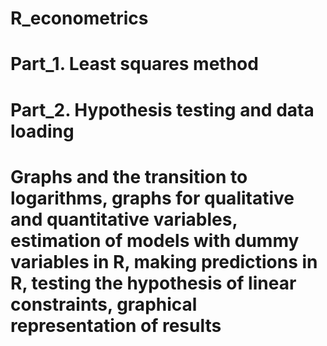 # R_econometrics
# Part_1. Least squares method
# Part_2. Hypothesis testing and data loading
# Graphs and the transition to logarithms, graphs for qualitative and quantitative variables, estimation of models with dummy variables in R, making predictions in R, testing the hypothesis of linear constraints, graphical representation of results

